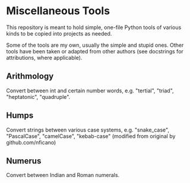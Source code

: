 # Miscellaneous Tools
This repository is meant to hold simple, one-file Python tools of various kinds to be copied into projects as needed.

Some of the tools are my own, usually the simple and stupid ones. Other tools have been taken or adapted from other authors (see docstrings for attributions, where applicable).

## Arithmology

Convert between int and certain number words, e.g. "tertial", "triad", "heptatonic", "quadruple".

## Humps 

Convert strings between various case systems, e.g. "snake_case", "PascalCase", "camelCase", "kebab-case" (modified from original by github.com/nficano)

## Numerus

Convert between Indian and Roman numerals.
